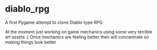 # diablo_rpg
A first Pygame attempt to clone Diablo type RPG

At the moment just working on game mechanics using some very terrible art assets :)
Once mechanics are feeling better then will concentrate on making things look better
